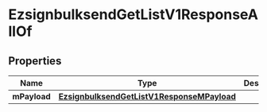 

# EzsignbulksendGetListV1ResponseAllOf

## Properties

Name | Type | Description | Notes
------------ | ------------- | ------------- | -------------
**mPayload** | [**EzsignbulksendGetListV1ResponseMPayload**](EzsignbulksendGetListV1ResponseMPayload.md) |  | 




